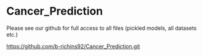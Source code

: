 # Cancer_Prediction

Please see our github for full access to all files (pickled models, all datasets etc.)

https://github.com/b-richins92/Cancer_Prediction.git 
